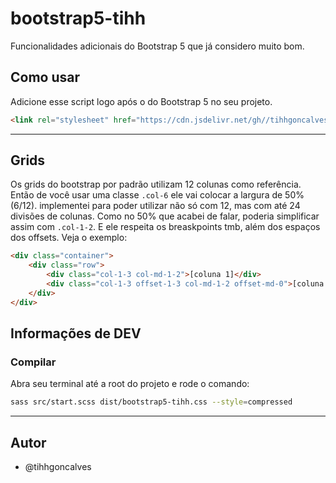# bootstrap5-tihh
Funcionalidades adicionais do Bootstrap 5 que já considero muito bom.

## Como usar
Adicione esse script logo após o do Bootstrap 5 no seu projeto.
```html
<link rel="stylesheet" href="https://cdn.jsdelivr.net/gh//tihhgoncalves/bootstrap5-tihh@v1.0.0/dist/bootstrap5-tihh.css">
```
---

## Grids
Os grids do bootstrap por padrão utilizam 12 colunas como referência. Então de você usar uma classe `.col-6` ele vai colocar a largura de 50% (6/12). 
implementei para poder utilizar não só com 12, mas com até 24 divisões de colunas. Como no 50% que acabei de falar, poderia simplificar assim com `.col-1-2`.
E ele respeita os breaskpoints tmb, além dos espaços dos offsets. Veja o exemplo:

```html
<div class="container">
    <div class="row">
        <div class="col-1-3 col-md-1-2">[coluna 1]</div>
        <div class="col-1-3 offset-1-3 col-md-1-2 offset-md-0">[coluna 3]</div>
    </div>
</div>
```

## Informações de DEV

### Compilar
Abra seu terminal até a root do projeto e rode o comando:

```bash
sass src/start.scss dist/bootstrap5-tihh.css --style=compressed
```

---

## Autor
 - @tihhgoncalves
